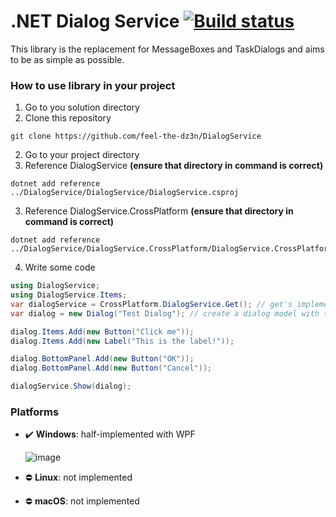 # .NET Dialog Service [![Build status](https://ci.appveyor.com/api/projects/status/g3jr0r74wmgmm90h?svg=true)](https://ci.appveyor.com/project/feel-the-dz3n/dialogservice)
This library is the replacement for MessageBoxes and TaskDialogs and aims to be as simple as possible.

### How to use library in your project
1. Go to you solution directory
2. Clone this repository
```
git clone https://github.com/feel-the-dz3n/DialogService
```
2. Go to your project directory 
3. Reference DialogService **(ensure that directory in command is correct)**
```
dotnet add reference ../DialogService/DialogService/DialogService.csproj
```
3. Reference DialogService.CrossPlatform **(ensure that directory in command is correct)**
```
dotnet add reference ../DialogService/DialogService.CrossPlatform/DialogService.CrossPlatform.csproj
```
4. Write some code
```csharp
using DialogService;
using DialogService.Items;
var dialogService = CrossPlatform.DialogService.Get(); // get's implementation for current platform
var dialog = new Dialog("Test Dialog"); // create a dialog model with title

dialog.Items.Add(new Button("Click me"));
dialog.Items.Add(new Label("This is the label!"));

dialog.BottomPanel.Add(new Button("OK"));
dialog.BottomPanel.Add(new Button("Cancel"));

dialogService.Show(dialog);
```

### Platforms
 - ✔️ **Windows**: half-implemented with WPF
 
   ![image](https://user-images.githubusercontent.com/25367511/80859811-2dbdee00-8c6c-11ea-8ecc-558f96a3f692.png)
   
 - ⛔ **Linux**: not implemented
 - ⛔ **macOS**: not implemented

